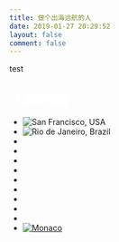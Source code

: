 ```yaml
---
title: 做个出海远航的人
date: 2019-01-27 20:29:52
layout: false
comment: false
---
```


test
<!--
<div align="center">
<img src="./imgs/IMG_2341.JPG" alt="" align="certer" title="图片" />
</div>

---
<div align="center">军事博物馆</div>
<div align="center">
<img src="./imgs/IMG_2116.JPG" alt="" align="certer" title="图片" />
</div>


<div align="center">
<img src="./imgs/IMG_2141.JPG" alt="" align="certer" title="图片" />
</div>
-->
<link type="text/css" rel="stylesheet" href="css/zzsc.css" />
<section class="cntr">
	<div class="m10">
		<h2 id="example" class="mt20 fcc4" style="color: #FFFFFF">飞鱼の相册</h2>
		<div class="cntr mt20">
			<ul class="pgwSlideshow">
			<li><img src="images/san-francisco.jpg" alt="San Francisco, USA" data-description="Golden Gate Bridge"></li>
			<li><img src="images/rio.jpg" alt="Rio de Janeiro, Brazil"></li>
			<li><img src="images/london_mini.jpg" alt="" data-large-src="images/london.jpg"></li>
			<li><img src="images/new-york.jpg" alt=""></li>
			<li><img src="images/new-delhi.jpg" alt=""></li>
			<li><img src="images/paris.jpg" alt=""></li>
			<li><img src="images/sydney.jpg" alt=""></li>
			<li><img src="images/tokyo.jpg" alt=""></li>
			<li><img src="images/honk-kong.jpg" alt=""></li>
			<li><img src="images/dakar.jpg" alt=""></li>
			<li><img src="images/toronto.jpg" alt=""></li>
			<li><a href="http://sc.chinaz.com/" target="_blank"><img src="images/monaco.jpg" alt="Monaco"></a></li>
			</ul>
		</div>
	</div>    
</section>